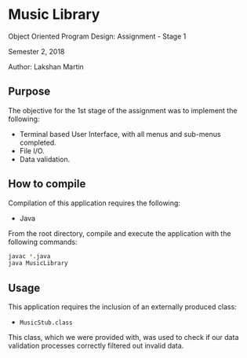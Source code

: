 # Music Library

Object Oriented Program Design: Assignment - Stage 1

Semester 2, 2018

Author: Lakshan Martin

## Purpose

The objective for the 1st stage of the assignment was to implement the following:

- Terminal based User Interface, with all menus and sub-menus completed. 
- File I/O.
- Data validation.

## How to compile

Compilation of this application requires the following:

- Java

From the root directory, compile and execute the application with the following commands:

```bash
javac *.java
java MusicLibrary
```

## Usage

This application requires the inclusion of an externally produced class:

- ``MusicStub.class``

This class, which we were provided with, was used to check if our data validation processes correctly filtered out invalid data. 



